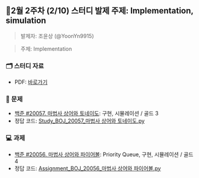 ## 🚀2월 2주차 (2/10) 스터디 발제 주제: Implementation, simulation
> 발제자: 조윤상 (@YoonYn9915)

> 주제: Implementation
### 🗂️ 스터디 자료
- PDF: [바로가기
]()

### 📖 문제
- [백준 #20057. 마법사 상어와 토네이도](https://www.acmicpc.net/problem/20057): 구현, 시뮬레이션 / 골드 3
- 정답 코드: [Study_BOJ_20057_마법사 상어와 토네이도.py]()

### 💻 과제
- [백준 #20056. 마법사 상어와 파이어볼](https://www.acmicpc.net/problem/20056):  Priority Queue, 구현, 시뮬레이션 / 골드 4
- 정답 코드: [Assignment_BOJ_20056_마법사 상어와 파이어볼.py]()
